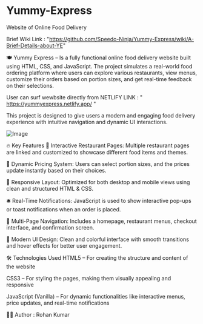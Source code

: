 # Yummy-Express
Website of Online Food Delivery 

Brief Wiki Link : "https://github.com/Speedo-Ninja/Yummy-Express/wiki/A-Brief-Details-about-YE"

🍽️ Yummy Express – 
Is a fully functional online food delivery website built using HTML, CSS, and JavaScript. The project simulates a real-world food ordering platform where users can explore various restaurants, view menus, customize their orders based on portion sizes, and get real-time feedback on their selections.


User can surf wewbsite directly from NETLIFY LINK :  "  https://yummyexpress.netlify.app/   "

This project is designed to give users a modern and engaging food delivery experience with intuitive navigation and dynamic UI interactions.



![Image](https://github.com/user-attachments/assets/659b7bd3-e73b-406c-8ca9-2d2ad155f674)


🔥 Key Features
🧾 Interactive Restaurant Pages: Multiple restaurant pages are linked and customized to showcase different food items and themes.

🛒 Dynamic Pricing System: Users can select portion sizes, and the prices update instantly based on their choices.

📱 Responsive Layout: Optimized for both desktop and mobile views using clean and structured HTML & CSS.

🛎️ Real-Time Notifications: JavaScript is used to show interactive pop-ups or toast notifications when an order is placed.

🔗 Multi-Page Navigation: Includes a homepage, restaurant menus, checkout interface, and confirmation screen.

🎨 Modern UI Design: Clean and colorful interface with smooth transitions and hover effects for better user engagement.

🛠️ Technologies Used
HTML5 – For creating the structure and content of the website

CSS3 – For styling the pages, making them visually appealing and responsive

JavaScript (Vanilla) – For dynamic functionalities like interactive menus, price updates, and real-time notifications




👨‍💻 Author    :
Rohan Kumar
